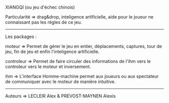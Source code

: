XIANGQI (ou jeu d'échec chinois)

Particularité => drag&drop, inteligence artificielle, aide pour le joueur ne connaissant pas les régles de ce jeu.

-----------------------------------------------------------------------------------------------------------------------------------------

Les packages :

moteur => Permet de gérer le jeu en entier, déplacements, captures, tour de jeu, fin de jeu et enfin l'inteligence artificielle.

controleur => Permet de faire circuler des informations de l'ihm vers le controleur vers le moteur et inversement.

ihm => L'interface Homme-machine permet aux joueurs ou aux spectateur de communiquer avec le moteur de manière intuitive.

-----------------------------------------------------------------------------------------------------------------------------------------

Auteurs => LECLEIR Alex & PREVOST-MAYNEN Alexis
